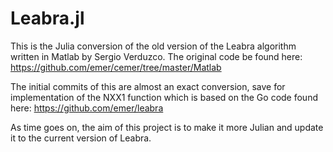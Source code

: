 # Leabra.jl

This is the Julia conversion of the old version of the Leabra algorithm written in Matlab by Sergio Verduzco.  The original code be found here: https://github.com/emer/cemer/tree/master/Matlab

The initial commits of this are almost an exact conversion, save for implementation of the NXX1 function which is based on the Go code found here: https://github.com/emer/leabra

As time goes on, the aim of this project is to make it more Julian and update it to the current version of Leabra.